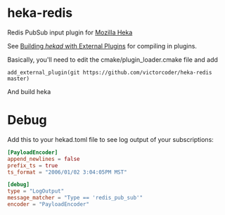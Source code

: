 heka-redis
==========

Redis PubSub input plugin for [Mozilla Heka](http://hekad.readthedocs.org/)

See [Building *hekad* with External Plugins](http://hekad.readthedocs.org/en/latest/installing.html#build-include-externals)
for compiling in plugins.

Basically, you'll need to edit the cmake/plugin_loader.cmake file and add

    add_external_plugin(git https://github.com/victorcoder/heka-redis master)

And build heka

Debug
=====

Add this to your hekad.toml file to see log output of your subscriptions:

```toml
[PayloadEncoder]
append_newlines = false
prefix_ts = true
ts_format = "2006/01/02 3:04:05PM MST"

[debug]
type = "LogOutput"
message_matcher = "Type == 'redis_pub_sub'"
encoder = "PayloadEncoder"
```
